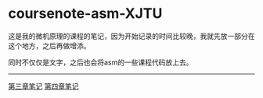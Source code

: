 # coursenote-asm-XJTU
这是我的微机原理的课程的笔记，因为开始记录的时间比较晚，我就先放一部分在这个地方，之后再做增添。

同时不仅仅是文字，之后也会将asm的一些课程代码放上去。



***


[第三章笔记](/chapter3/第三章总结笔记.md)
[第四章笔记](/chapter4/第四章总结笔记.md)